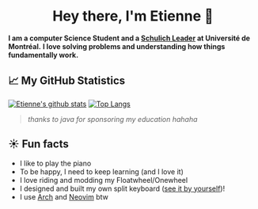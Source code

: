 <h1 align="center">Hey there, I'm Etienne 🍁</h1>

**I am a computer Science Student and a [Schulich Leader](https://schulichleaders.com/) at Université de Montréal.**
**I love solving problems and understanding how things fundamentally work.**

## 📈 My GitHub Statistics

[![Etienne's github stats](https://github-readme-stats.vercel.app/api?username=etiennecollin&count_private=true&show_icons=true)](https://github.com/etiennecollin)
[![Top Langs](https://github-readme-stats.vercel.app/api/top-langs/?username=etiennecollin&size_weight=0.75&count_weight=0.25&layout=compact&show_icons=true&hide=html,scss)](https://github.com/etiennecollin)

> _thanks to java for sponsoring my education hahaha_

## ☀️ Fun facts

- I like to play the piano
- To be happy, I need to keep learning (and I love it)
- I love riding and modding my Floatwheel/Onewheel
- I designed and built my own split keyboard ([see it by yourself](https://github.com/etiennecollin/wave))!
- I use [Arch](https://github.com/etiennecollin/dotfiles) and [Neovim](https://github.com/etiennecollin/nvim) btw
